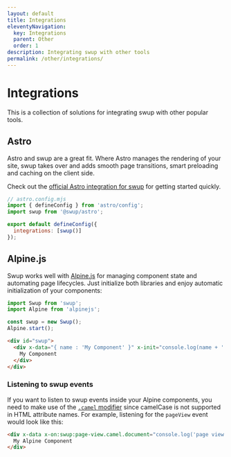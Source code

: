 ```yaml
---
layout: default
title: Integrations
eleventyNavigation:
  key: Integrations
  parent: Other
  order: 1
description: Integrating swup with other tools
permalink: /other/integrations/
---
```


# Integrations

This is a collection of solutions for integrating swup with other popular tools.

## Astro

Astro and swup are a great fit. Where Astro manages the rendering of your site, swup takes over
and adds smooth page transitions, smart preloading and caching on the client side.

Check out the [official Astro integration for swup](https://github.com/swup/astro)
for getting started quickly.

```js
// astro.config.mjs
import { defineConfig } from 'astro/config';
import swup from '@swup/astro';

export default defineConfig({
  integrations: [swup()]
});
```

## Alpine.js

Swup works well with [Alpine.js](https://alpinejs.dev/) for managing component
state and automating page lifecycles. Just initialize both libraries and enjoy
automatic initialization of your components:

```javascript
import Swup from 'swup';
import Alpine from 'alpinejs';

const swup = new Swup();
Alpine.start();
```

```html
<div id="swup">
  <div x-data="{ name : 'My Component' }" x-init="console.log(name + ' initialized!')">
    My Component
  </div>
</div>
```

### Listening to swup events

If you want to listen to swup events inside your Alpine components, you need to
make use of the [`.camel` modifier](https://alpinejs.dev/directives/on#camel)
since camelCase is not supported in HTML attribute names. For example, listening
for the `pageView` event would look like this:

```html
<div x-data x-on:swup:page-view.camel.document="console.log('page view registered!')">
  My Alpine Component
</div>
```
